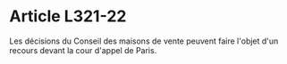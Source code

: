 # Article L321-22

Les décisions du Conseil des maisons de vente peuvent faire l'objet d'un recours devant la cour d'appel de Paris.
